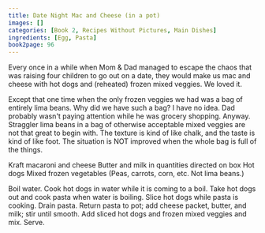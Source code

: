 ```yaml
---
title: Date Night Mac and Cheese (in a pot)
images: []
categories: [Book 2, Recipes Without Pictures, Main Dishes]
ingredients: [Egg, Pasta]
book2page: 96
---
```


Every once in a while when Mom & Dad managed to escape the chaos that was raising four children to go out on a date, they would make us mac and cheese with hot dogs and (reheated) frozen mixed veggies. We loved it. 

Except that one time when the only frozen veggies we had was a bag of entirely lima beans. Why did we have such a bag? I have no idea. Dad probably wasn't paying attention while he was grocery shopping. Anyway. Straggler lima beans in a bag of otherwise acceptable mixed veggies are not that great to begin with. The texture is kind of like chalk, and the taste is kind of like foot. The situation is NOT improved when the whole bag is full of the things. 

Kraft macaroni and cheese 
Butter and milk in quantities directed on box 
Hot dogs 
Mixed frozen vegetables (Peas, carrots, corn, etc. Not lima beans.) 

Boil water. Cook hot dogs in water while it is coming to a boil. Take hot dogs out and cook pasta when water is boiling. Slice hot dogs while pasta is cooking. Drain pasta. Return pasta to pot; add cheese packet, butter, and milk; stir until smooth. Add sliced hot dogs and frozen mixed veggies and mix. Serve.